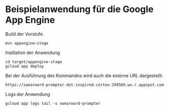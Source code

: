 # Beispielanwendung für die Google App Engine

Build der Vorstufe

    mvn appengine:stage

Instllation der Anwendung

    cd target/appengine-stage
    gcloud app deploy

Bei der Ausführung des Kommandos wird auch die externe URL dargestellt:

    https://swearword-prompter-dot-inspired-cortex-299509.wn.r.appspot.com

Logs der Anwendung

    gcloud app logs tail -s swearword-prompter




